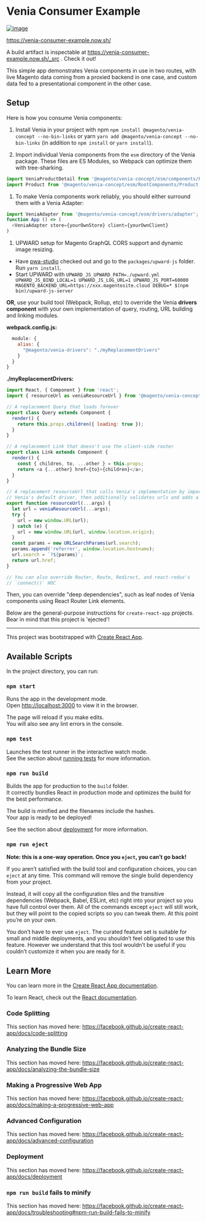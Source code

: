 # Venia Consumer Example

[![image](https://user-images.githubusercontent.com/1643758/51866627-111b6380-230f-11e9-83d3-d154b5e6194c.png)](https://venia-consumer-example.now.sh)

https://venia-consumer-example.now.sh/

A build artifact is inspectable at https://venia-consumer-example.now.sh/_src . Check it out!

This simple app demonstrates Venia components in use in two routes, with live Magento data coming from a proxied backend in one case, and custom data fed to a presentational component in the other case.

## Setup
Here is how you consume Venia components:

1. Install Venia in your project with npm `npm install @magento/venia-concept --no-bin-links` or yarn `yarn add @magento/venia-concept --no-bin-links` (in addition to `npm install` or `yarn install`).

1. Import individual Venia components from the `esm` directory of the Venia package. These files are ES Modules, so Webpack can optimize them with tree-sharking.

```js
import VeniaProductDetail from '@magento/venia-concept/esm/components/ProductFullDetail';
import Product from '@magento/venia-concept/esm/RootComponents/Product'
```

1. To make Venia components work reliably, you should either surround them with a Venia Adapter:

```js
import VeniaAdapter from '@magento/venia-concept/esm/drivers/adapter';
function App () => (
  <VeniaAdapter store={yourOwnStore} client={yourOwnClient}
)
```

1. UPWARD setup for Magento GraphQL CORS support and dynamic image resizing.
* Have [pwa-studio](https://github.com/magento-research/pwa-studio) checked out and go to the `packages/upward-js` folder. Run `yarn install`.
* Start UPWARD with `UPWARD_JS_UPWARD_PATH=./upward.yml UPWARD_JS_BIND_LOCAL=1 UPWARD_JS_LOG_URL=1 UPWARD_JS_PORT=60000 MAGENTO_BACKEND_URL=https://xxx.magentosite.cloud DEBUG=* $(npm bin)/upward-js-server`

**OR**, use your build tool (Webpack, Rollup, etc) to override the Venia **drivers component** with your own implementation of query, routing, URL building and linking modules.

**webpack.config.js:**

```js
  module: {
    alias: {
      "@magento/venia-drivers": "./myReplacementDrivers"
    }
  }
}
```

**./myReplacementDrivers:**

```js
import React, { Component } from 'react';
import { resourceUrl as veniaResourceUrl } from '@magento/venia-concept/esm/drivers';

// A replacement Query that loads forever
export class Query extends Component {
  render() {
    return this.props.children({ loading: true });
  }
}

// A replacement Link that doesn't use the client-side router
export class Link extends Component {
  render() {
    const { children, to, ...other } = this.props;
    return <a {...other} href={to}>{children}</a>;
  }
}

// A replacement resourceUrl that calls Venia's implementation by importing
// Venia's default driver, then additionally validates urls and adds a parameter
export function resourceUrl(...args) {
  let url = veniaResourceUrl(...args);
  try {
    url = new window.URL(url);
  } catch (e) {
    url = new window.URL(url, window.location.origin);
  }
  const params = new URLSearchParams(url.search);
  params.append('referrer', window.location.hostname);
  url.search = `?${params}`;
  return url.href;
}

// You can also override Router, Route, Redirect, and react-redux's
// `connect()` HOC
```

Then, you can override "deep dependencies", such as leaf nodes of Venia components using React Router Link elements.

Below are the general-purpose instructions for `create-react-app` projects. Bear in mind that this project is 'ejected'!

---

This project was bootstrapped with [Create React App](https://github.com/facebook/create-react-app).

## Available Scripts

In the project directory, you can run:

### `npm start`

Runs the app in the development mode.<br>
Open [http://localhost:3000](http://localhost:3000) to view it in the browser.

The page will reload if you make edits.<br>
You will also see any lint errors in the console.

### `npm test`

Launches the test runner in the interactive watch mode.<br>
See the section about [running tests](https://facebook.github.io/create-react-app/docs/running-tests) for more information.

### `npm run build`

Builds the app for production to the `build` folder.<br>
It correctly bundles React in production mode and optimizes the build for the best performance.

The build is minified and the filenames include the hashes.<br>
Your app is ready to be deployed!

See the section about [deployment](https://facebook.github.io/create-react-app/docs/deployment) for more information.

### `npm run eject`

**Note: this is a one-way operation. Once you `eject`, you can’t go back!**

If you aren’t satisfied with the build tool and configuration choices, you can `eject` at any time. This command will remove the single build dependency from your project.

Instead, it will copy all the configuration files and the transitive dependencies (Webpack, Babel, ESLint, etc) right into your project so you have full control over them. All of the commands except `eject` will still work, but they will point to the copied scripts so you can tweak them. At this point you’re on your own.

You don’t have to ever use `eject`. The curated feature set is suitable for small and middle deployments, and you shouldn’t feel obligated to use this feature. However we understand that this tool wouldn’t be useful if you couldn’t customize it when you are ready for it.

## Learn More

You can learn more in the [Create React App documentation](https://facebook.github.io/create-react-app/docs/getting-started).

To learn React, check out the [React documentation](https://reactjs.org/).

### Code Splitting

This section has moved here: https://facebook.github.io/create-react-app/docs/code-splitting

### Analyzing the Bundle Size

This section has moved here: https://facebook.github.io/create-react-app/docs/analyzing-the-bundle-size

### Making a Progressive Web App

This section has moved here: https://facebook.github.io/create-react-app/docs/making-a-progressive-web-app

### Advanced Configuration

This section has moved here: https://facebook.github.io/create-react-app/docs/advanced-configuration

### Deployment

This section has moved here: https://facebook.github.io/create-react-app/docs/deployment

### `npm run build` fails to minify

This section has moved here: https://facebook.github.io/create-react-app/docs/troubleshooting#npm-run-build-fails-to-minify
